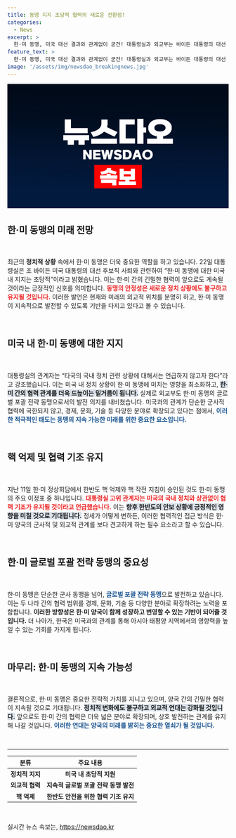 ```yaml
---
title: 동맹 지지 초당적 협력의 새로운 전환점!
categories:
  - News
excerpt: >
  한·미 동맹, 미국 대선 결과와 관계없이 굳건! 대통령실과 외교부는 바이든 대통령의 대선 후보직 사퇴와 관련해 초당적 지지를 강조하며, 글로벌 포괄 전략 동맹의 지속적 발전을 다짐했다. 클릭하여 자세한 내용을 확인하세요!
feature_text: >
  한·미 동맹, 미국 대선 결과와 관계없이 굳건! 대통령실과 외교부는 바이든 대통령의 대선 후보직 사퇴와 관련해 초당적 지지를 강조하며, 글로벌 포괄 전략 동맹의 지속적 발전을 다짐했다. 클릭하여 자세한 내용을 확인하세요!
image: '/assets/img/newsdao_breakingnews.jpg'
---
```


<p><img src="/assets/img/newsdao_breakingnews.jpg" alt="firstkoreanews 속보" /></p>

<h2 data-ke-size="size26">한·미 동맹의 미래 전망</h2>

<p data-ke-size="size16">&nbsp;</p>

<p data-ke-size="size16">최근의 <b>정치적 상황</b> 속에서 한·미 동맹은 더욱 중요한 역할을 하고 있습니다. 22일 대통령실은 조 바이든 미국 대통령의 대선 후보직 사퇴와 관련하여 “한·미 동맹에 대한 미국 내 지지는 초당적”이라고 밝혔습니다. 이는 한·미 간의 긴밀한 협력이 앞으로도 계속될 것이라는 긍정적인 신호를 의미합니다. <b><span style="color: #ee2323;">동맹의 안정성은 새로운 정치 상황에도 불구하고 유지될 것입니다.</span></b> 이러한 발언은 현재와 미래의 외교적 위치를 분명히 하고, 한·미 동맹이 지속적으로 발전할 수 있도록 기반을 다지고 있다고 볼 수 있습니다.</p>

<p data-ke-size="size16">&nbsp;</p>

<h2 data-ke-size="size26">미국 내 한·미 동맹에 대한 지지</h2>

<p data-ke-size="size16">&nbsp;</p>

<p data-ke-size="size16">대통령실의 관계자는 “타국의 국내 정치 관련 상황에 대해서는 언급하지 않고자 한다”라고 강조했습니다. 이는 미국 내 정치 상황이 한·미 동맹에 미치는 영향을 최소화하고, <b><span style="background-color: #21538527;">한·미 간의 협력 관계를 더욱 드높이는 밑거름이 됩니다.</span></b> 실제로 외교부도 한·미 동맹의 글로벌 포괄 전략 동맹으로서의 발전 의지를 내비쳤습니다. 미국과의 관계가 단순한 군사적 협력에 국한되지 않고, 경제, 문화, 기술 등 다양한 분야로 확장되고 있다는 점에서, <b><span style="color: #1a5490;">이러한 적극적인 태도는 동맹의 지속 가능한 미래를 위한 중요한 요소입니다.</span></b></p>

<p data-ke-size="size16">&nbsp;</p>

<h2 data-ke-size="size26">핵 억제 및 협력 기조 유지</h2>

<p data-ke-size="size16">&nbsp;</p>

<p data-ke-size="size16">지난 11일 한·미 정상회담에서 한반도 핵 억제와 핵 작전 지침이 승인된 것도 한·미 동맹의 주요 이정표 중 하나입니다. <b><span style="color: #ee2323;">대통령실 고위 관계자는 미국의 국내 정치와 상관없이 협력 기조가 유지될 것이라고 언급했습니다.</span></b> 이는 <b><span style="background-color: #21538527;">향후 한반도의 안보 상황에 긍정적인 영향을 미칠 것으로 기대됩니다.</span></b> 정세가 어떻게 변하든, 이러한 협력적인 접근 방식은 한·미 양국의 군사적 및 외교적 관계를 보다 견고하게 하는 필수 요소라고 할 수 있습니다.</p>

<p data-ke-size="size16">&nbsp;</p>

<h2 data-ke-size="size26">한·미 글로벌 포괄 전략 동맹의 중요성</h2>

<p data-ke-size="size16">&nbsp;</p>

<p data-ke-size="size16">한·미 동맹은 단순한 군사 동맹을 넘어, <b><span style="color: #1a5490;">글로벌 포괄 전략 동맹</span></b>으로 발전하고 있습니다. 이는 두 나라 간의 협력 범위를 경제, 문화, 기술 등 다양한 분야로 확장하려는 노력을 포함합니다. <b><span style="ee2323;">이러한 방향성은 한·미 양국이 함께 성장하고 번영할 수 있는 기반이 되어줄 것입니다.</span></b> 더 나아가, 한국은 미국과의 관계를 통해 아시아 태평양 지역에서의 영향력을 높일 수 있는 기회를 가지게 됩니다.</p>

<p data-ke-size="size16">&nbsp;</p>

<h2 data-ke-size="size26">마무리: 한·미 동맹의 지속 가능성</h2>

<p data-ke-size="size16">&nbsp;</p>

<p data-ke-size="size16">결론적으로, 한·미 동맹은 중요한 전략적 가치를 지니고 있으며, 양국 간의 긴밀한 협력이 지속될 것으로 기대됩니다. <b><span style="background-color: #21538527;">정치적 변화에도 불구하고 외교적 연대는 강화될 것입니다.</span></b> 앞으로도 한·미 간의 협력은 더욱 넓은 분야로 확장되며, 상호 발전하는 관계를 유지해 나갈 것입니다. <b><span style="color: #1a5490;">이러한 연대는 양국의 미래를 밝히는 중요한 열쇠가 될 것입니다.</span></b></p>

<p data-ke-size="size16">&nbsp;</p>

<hr />

<table style="width: 100%; border-collapse: collapse; text-align: left;">
    <thead>
        <tr>
            <th style="text-align: center;"><b>분류</b></th>
            <th style="text-align: center;"><b>주요 내용</b></th>
        </tr>
    </thead>
    <tbody>
        <tr>
            <td style="text-align: center; height: 17px;"><b> 정치적 지지 </b></td>
            <td style="text-align: center; height: 17px;"><b> 미국 내 초당적 지원 </b></td>
        </tr>
        <tr>
            <td style="text-align: center; height: 17px;"><b> 외교적 협력 </b></td>
            <td style="text-align: center; height: 17px;"><b> 지속적 글로벌 포괄 전략 동맹 발전 </b></td>
        </tr>
        <tr>
            <td style="text-align: center; height: 17px;"><b> 핵 억제 </b></td>
            <td style="text-align: center; height: 17px;"><b> 한반도 안전을 위한 협력 기조 유지 </b></td>
        </tr>
    </tbody>
</table>

<p data-ke-size="size16">&nbsp;</p>
실시간 뉴스 속보는, <a href="https://newsdao.kr" rel="dofollow">https://newsdao.kr</a>


